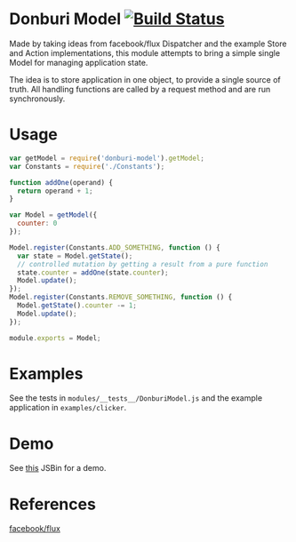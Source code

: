 # Donburi Model [![Build Status](https://travis-ci.org/kimagure/donburi-model.svg)](https://travis-ci.org/kimagure/donburi-model)

Made by taking ideas from facebook/flux Dispatcher and the example Store and Action implementations, this module attempts to bring a simple single Model for managing application state.

The idea is to store application in one object, to provide a single source of truth. All handling functions are called by a request method and are run synchronously.


# Usage

```js
var getModel = require('donburi-model').getModel;
var Constants = require('./Constants');

function addOne(operand) {
  return operand + 1;
}

var Model = getModel({
  counter: 0
});

Model.register(Constants.ADD_SOMETHING, function () {
  var state = Model.getState();
  // controlled mutation by getting a result from a pure function
  state.counter = addOne(state.counter);
  Model.update();
});
Model.register(Constants.REMOVE_SOMETHING, function () {
  Model.getState().counter -= 1;
  Model.update();
});

module.exports = Model;
```


# Examples

See the tests in `modules/__tests__/DonburiModel.js` and the example application in `examples/clicker`.

# Demo

See [this](http://jsbin.com/jakoxa/1/edit?js,output) JSBin for a demo.


# References

[facebook/flux](https://github.com/facebook/flux)
